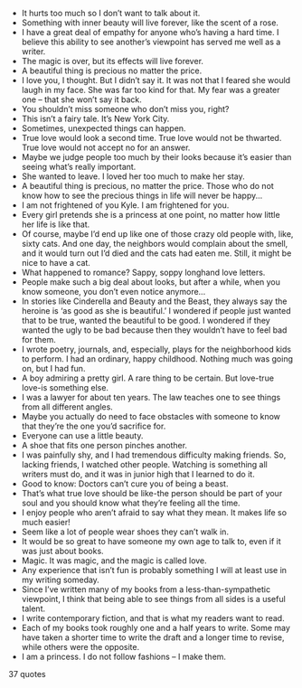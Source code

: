  - It hurts too much so I don’t want to talk about it.
 - Something with inner beauty will live forever, like the scent of a rose.
 - I have a great deal of empathy for anyone who’s having a hard time. I believe this ability to see another’s viewpoint has served me well as a writer.
 - The magic is over, but its effects will live forever.
 - A beautiful thing is precious no matter the price.
 - I love you, I thought. But I didn’t say it. It was not that I feared she would laugh in my face. She was far too kind for that. My fear was a greater one – that she won’t say it back.
 - You shouldn’t miss someone who don’t miss you, right?
 - This isn’t a fairy tale. It’s New York City.
 - Sometimes, unexpected things can happen.
 - True love would look a second time. True love would not be thwarted. True love would not accept no for an answer.
 - Maybe we judge people too much by their looks because it’s easier than seeing what’s really important.
 - She wanted to leave. I loved her too much to make her stay.
 - A beautiful thing is precious, no matter the price. Those who do not know how to see the precious things in life will never be happy...
 - I am not frightened of you Kyle. I am frightened for you.
 - Every girl pretends she is a princess at one point, no matter how little her life is like that.
 - Of course, maybe I’d end up like one of those crazy old people with, like, sixty cats. And one day, the neighbors would complain about the smell, and it would turn out I’d died and the cats had eaten me. Still, it might be nice to have a cat.
 - What happened to romance? Sappy, soppy longhand love letters.
 - People make such a big deal about looks, but after a while, when you know someone, you don’t even notice anymore...
 - In stories like Cinderella and Beauty and the Beast, they always say the heroine is ‘as good as she is beautiful.’ I wondered if people just wanted that to be true, wanted the beautiful to be good. I wondered if they wanted the ugly to be bad because then they wouldn’t have to feel bad for them.
 - I wrote poetry, journals, and, especially, plays for the neighborhood kids to perform. I had an ordinary, happy childhood. Nothing much was going on, but I had fun.
 - A boy admiring a pretty girl. A rare thing to be certain. But love-true love-is something else.
 - I was a lawyer for about ten years. The law teaches one to see things from all different angles.
 - Maybe you actually do need to face obstacles with someone to know that they’re the one you’d sacrifice for.
 - Everyone can use a little beauty.
 - A shoe that fits one person pinches another.
 - I was painfully shy, and I had tremendous difficulty making friends. So, lacking friends, I watched other people. Watching is something all writers must do, and it was in junior high that I learned to do it.
 - Good to know: Doctors can’t cure you of being a beast.
 - That’s what true love should be like-the person should be part of your soul and you should know what they’re feeling all the time.
 - I enjoy people who aren’t afraid to say what they mean. It makes life so much easier!
 - Seem like a lot of people wear shoes they can’t walk in.
 - It would be so great to have someone my own age to talk to, even if it was just about books.
 - Magic. It was magic, and the magic is called love.
 - Any experience that isn’t fun is probably something I will at least use in my writing someday.
 - Since I’ve written many of my books from a less-than-sympathetic viewpoint, I think that being able to see things from all sides is a useful talent.
 - I write contemporary fiction, and that is what my readers want to read.
 - Each of my books took roughly one and a half years to write. Some may have taken a shorter time to write the draft and a longer time to revise, while others were the opposite.
 - I am a princess. I do not follow fashions – I make them.

37 quotes